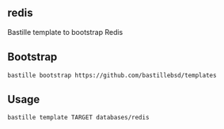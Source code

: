 ## redis
Bastille template to bootstrap Redis

## Bootstrap
```shell
bastille bootstrap https://github.com/bastillebsd/templates
```

## Usage
```shell
bastille template TARGET databases/redis
```
